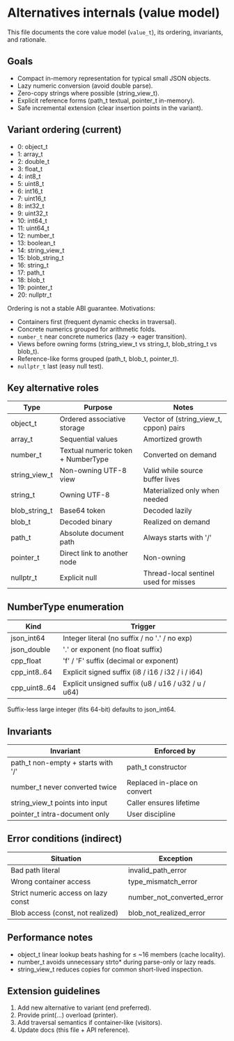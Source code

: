 # Alternatives internals (value model)

This file documents the core value model (`value_t`), its ordering, invariants, and rationale.

## Goals
- Compact in-memory representation for typical small JSON objects.
- Lazy numeric conversion (avoid double parse).
- Zero-copy strings where possible (string_view_t).
- Explicit reference forms (path_t textual, pointer_t in-memory).
- Safe incremental extension (clear insertion points in the variant).

## Variant ordering (current)

- 0: object_t
- 1: array_t
- 2: double_t
- 3: float_t
- 4: int8_t
- 5: uint8_t
- 6: int16_t
- 7: uint16_t
- 8: int32_t
- 9: uint32_t
- 10: int64_t
- 11: uint64_t
- 12: number_t
- 13: boolean_t
- 14: string_view_t
- 15: blob_string_t
- 16: string_t
- 17: path_t
- 18: blob_t
- 19: pointer_t
- 20: nullptr_t

Ordering is not a stable ABI guarantee. Motivations:

- Containers first (frequent dynamic checks in traversal).
- Concrete numerics grouped for arithmetic folds.
- `number_t` near concrete numerics (lazy → eager transition).
- Views before owning forms (string_view_t vs string_t, blob_string_t vs blob_t).
- Reference-like forms grouped (path_t, blob_t, pointer_t).
- `nullptr_t` last (easy null test).

## Key alternative roles

| Type            | Purpose                              | Notes |
|-----------------|--------------------------------------|-------|
| object_t        | Ordered associative storage          | Vector of (string_view_t, cppon) pairs |
| array_t         | Sequential values                    | Amortized growth |
| number_t        | Textual numeric token + NumberType   | Converted on demand |
| string_view_t   | Non-owning UTF-8 view                | Valid while source buffer lives |
| string_t        | Owning UTF-8                         | Materialized only when needed |
| blob_string_t   | Base64 token                         | Decoded lazily |
| blob_t          | Decoded binary                       | Realized on demand |
| path_t          | Absolute document path               | Always starts with '/' |
| pointer_t       | Direct link to another node          | Non-owning |
| nullptr_t       | Explicit null                        | Thread-local sentinel used for misses |

## NumberType enumeration

| Kind          | Trigger                                          |
|---------------|--------------------------------------------------|
| json_int64    | Integer literal (no suffix / no '.' / no exp)    |
| json_double   | '.' or exponent (no float suffix)                |
| cpp_float     | 'f' / 'F' suffix (decimal or exponent)           |
| cpp_int8..64  | Explicit signed suffix (i8 / i16 / i32 / i / i64)|
| cpp_uint8..64 | Explicit unsigned suffix (u8 / u16 / u32 / u / u64)|

Suffix-less large integer (fits 64-bit) defaults to json_int64.

## Invariants

| Invariant                            | Enforced by                   |
|-------------------------------------|-------------------------------|
| path_t non-empty + starts with '/'  | path_t constructor            |
| number_t never converted twice      | Replaced in-place on convert  |
| string_view_t points into input     | Caller ensures lifetime       |
| pointer_t intra-document only       | User discipline               |

## Error conditions (indirect)

| Situation                            | Exception                     |
|-------------------------------------|-------------------------------|
| Bad path literal                    | invalid_path_error            |
| Wrong container access              | type_mismatch_error           |
| Strict numeric access on lazy const | number_not_converted_error    |
| Blob access (const, not realized)   | blob_not_realized_error       |

## Performance notes
- object_t linear lookup beats hashing for ≤ ~16 members (cache locality).
- number_t avoids unnecessary strto* during parse-only or lazy reads.
- string_view_t reduces copies for common short-lived inspection.

## Extension guidelines
1. Add new alternative to variant (end preferred).
2. Provide print(...) overload (printer).
3. Add traversal semantics if container-like (visitors).
4. Update docs (this file + API reference).